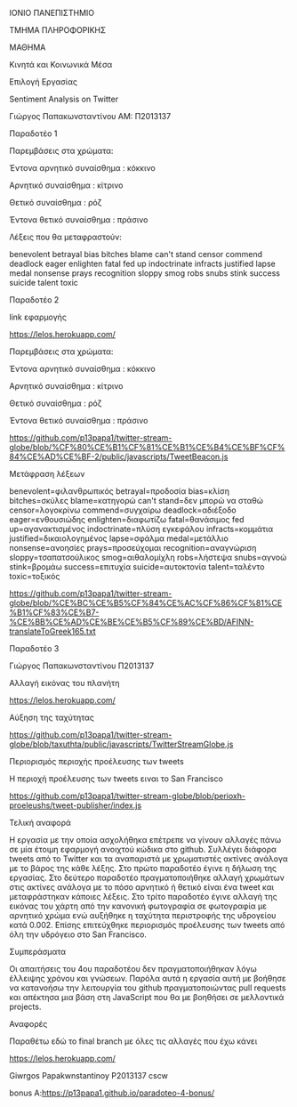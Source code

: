 ΙΟΝΙΟ ΠΑΝΕΠΙΣΤΗΜΙΟ

ΤΜΗΜΑ ΠΛΗΡΟΦΟΡΙΚΗΣ

ΜΑΘΗΜΑ

Κινητά και Κοινωνικά Μέσα

Επιλογή Εργασίας

Sentiment Analysis on Twitter

Γιώργος Παπακωνσταντίνου ΑΜ: Π2013137

Παραδοτέο 1

Παρεμβάσεις στα χρώματα:

Έντονα αρνητικό συναίσθημα : κόκκινο

Αρνητικό συναίσθημα : κίτρινο

Θετικό συναίσθημα : ρόζ

Έντονα θετικό συναίσθημα : πράσινο

Λέξεις που θα μεταφραστούν:

benevolent betrayal bias bitches blame can't stand censor commend deadlock eager enlighten fatal fed up indoctrinate infracts justified lapse medal nonsense prays recognition sloppy smog robs snubs stink success suicide talent toxic

Παραδοτέο 2

link εφαρμογής

https://lelos.herokuapp.com/

Παρεμβάσεις στα χρώματα:

Έντονα αρνητικό συναίσθημα : κόκκινο

Αρνητικό συναίσθημα : κίτρινο

Θετικό συναίσθημα : ρόζ

Έντονα θετικό συναίσθημα : πράσινο

https://github.com/p13papa1/twitter-stream-globe/blob/%CF%80%CE%B1%CF%81%CE%B1%CE%B4%CE%BF%CF%84%CE%AD%CE%BF-2/public/javascripts/TweetBeacon.js

Μετάφραση λέξεων

benevolent=φιλανθρωπικός betrayal=προδοσία bias=κλίση bitches=σκύλες blame=κατηγορώ can't stand=δεν μπορώ να σταθώ censor=λογοκρίνω commend=συγχαίρω deadlock=αδιέξοδο eager=ενθουσιώδης enlighten=διαφωτίζω fatal=θανάσιμος fed up=αγανακτισμένος indoctrinate=πλύση εγκεφάλου infracts=κομμάτια justified=δικαιολογημένος lapse=σφάλμα medal=μετάλλιο nonsense=ανοησίες prays=προσεύχομαι recognition=αναγνώριση sloppy=τσαπατσούλικος smog=αιθαλομίχλη robs=λήστεψα snubs=αγνοώ stink=βρομάω success=επιτυχία suicide=αυτοκτονία talent=ταλέντο toxic=τοξικός

https://github.com/p13papa1/twitter-stream-globe/blob/%CE%BC%CE%B5%CF%84%CE%AC%CF%86%CF%81%CE%B1%CF%83%CE%B7-%CE%BB%CE%AD%CE%BE%CE%B5%CF%89%CE%BD/AFINN-translateToGreek165.txt

Παραδοτέο 3

Γιώργος Παπακωνσταντίνου Π2013137

Αλλαγή εικόνας του πλανήτη

https://lelos.herokuapp.com/

Αύξηση της ταχύτητας

https://github.com/p13papa1/twitter-stream-globe/blob/taxuthta/public/javascripts/TwitterStreamGlobe.js

Περιορισμός περιοχής προέλευσης των tweets

Η περιοχή προέλευσης των tweets ειναι το San Francisco

https://github.com/p13papa1/twitter-stream-globe/blob/perioxh-proeleushs/tweet-publisher/index.js

Τελική αναφορά

Η εργασία με την οποία ασχολήθηκα επέτρεπε να γίνουν αλλαγές πάνω σε μία έτοιμη εφαρμογή ανοιχτού κώδικα στο github. Συλλέγει διάφορα tweets από το Twitter και τα αναπαριστά με χρωματιστές ακτίνες ανάλογα με το βάρος της κάθε λέξης. Στο πρώτο παραδοτέο έγινε η δήλωση της εργασίας. Στο δεύτερο παραδοτέο πραγματοποιήθηκε αλλαγή χρωμάτων στις ακτίνες ανάλογα με το πόσο αρνητικό ή θετικό είναι ένα tweet και μεταφράστηκαν κάποιες λέξεις. Στο τρίτο παραδοτέο έγινε αλλαγή της εικόνας του χάρτη από την κανονική φωτογραφία σε φωτογραφία με αρνητικό χρώμα ενώ αυξήθηκε η ταχύτητα περιστροφής της υδρογείου κατά 0.002. Επίσης επιτεύχθηκε περιορισμός προέλευσης των tweets από όλη την υδρόγειο στο San Francisco.

Συμπεράσματα

Οι απαιτήσεις του 4ου παραδοτέου δεν πραγματοποιήθηκαν λόγω έλλειψης χρόνου και γνώσεων. Παρόλα αυτά η εργασία αυτή με βοήθησε να κατανοήσω την λειτουργία του github πραγματοποιώντας pull requests και απέκτησα μια βάση στη JavaScript που θα με βοηθήσει σε μελλοντικά projects.

Αναφορές

Παραθέτω εδώ το final branch με όλες τις αλλαγές που έχω κάνει

https://lelos.herokuapp.com/

Giwrgos Papakwnstantinoy P2013137 cscw


bonus A:https://p13papa1.github.io/paradoteo-4-bonus/
